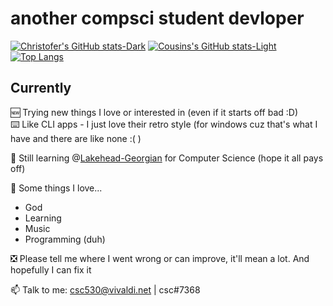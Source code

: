 # another compsci student devloper

[![Christofer's GitHub stats-Dark](https://github-readme-stats.vercel.app/api?username=csc530&show_icons=true&theme=blueberry#gh-dark-mode-only)](https://github.com/anuraghazra/github-readme-stats#gh-dark-mode-only)
[![Cousins's GitHub stats-Light](https://github-readme-stats.vercel.app/api?username=csc530&show_icons=true&theme=buefy#gh-light-mode-only)](https://github.com/anuraghazra/github-readme-stats#gh-light-mode-only)
[![Top Langs](https://github-readme-stats.vercel.app/api/top-langs/?username=csc530&layout=compact&bg_color=90,242938,7395DF&text_color=fefefe)](https://github.com/anuraghazra/github-readme-stats)

## Currently 

🆕 Trying new things I love or interested in (even if it starts off bad :D)\
⌨️ Like CLI apps - I just love their retro style (for windows cuz that's what I have and there are like none :( )

🌱 Still learning @[Lakehead-Georgian](https://www.lakeheadgeorgian.ca/programs/computer-science/) for Computer Science  (hope it all pays off)

💞️ Some things I love...
  - God
  - Learning
  - Music
  - Programming (duh)


❎ Please tell me where I went wrong or can improve, it'll mean a lot. And hopefully I can fix it

📫 Talk to me: csc530@vivaldi.net | csc#7368


<!---
csc530/csc530 is a ✨ special ✨ repository because its `README.md` (this file) appears on your GitHub profile.
You can click the Preview link to take a look at your changes.
--->
